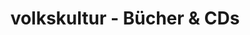 ---
title: "volkskultur - Bücher & CDs"
url: /krems-an-der-donau/volkskultur-buecher-und-cds/
shop: Bücher
---